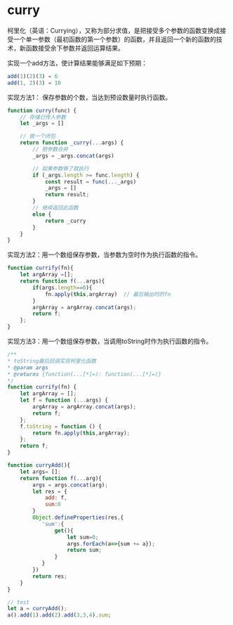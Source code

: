 # curry

柯里化（英语：Currying），又称为部分求值，是把接受多个参数的函数变换成接受一个单一参数（最初函数的第一个参数）的函数，并且返回一个新的函数的技术，新函数接受余下参数并返回运算结果。

实现一个add方法，使计算结果能够满足如下预期：

```js
add(1)(2)(3) = 6
add(1, 2)(3) = 10
```

实现方法1： 保存参数的个数，当达到预设数量时执行函数。

```js
function curry(func) {
    // 存储已传入参数
    let _args = []

    // 做一个闭包
    return function _curry(...args) {
        // 把参数合并
        _args = _args.concat(args)

        // 如果参数够了就执行
        if (_args.length >= func.length) {
            const result = func(..._args)
            _args = []
            return result;
        }
        // 继续返回此函数 
        else {
            return _curry
        }
    }
}
```


实现方法2：用一个数组保存参数，当参数为空时作为执行函数的指令。 
```javascript
function currify(fn){
    let argArray =[];
    return function f(...args){
        if(args.length==0){
            fn.apply(this,argArray)  // 最后输出时的fn
        }
        argArray = argArray.concat(args);
        return f;
    };
}
```

实现方法3：用一个数组保存参数，当调用toString时作为执行函数的指令。 
```javascript
/**
* toString最后回调实现柯里化函数
* @param args
* @returns {function(...[*]=): function(...[*]=)}
*/
function currify(fn) {
    let argArray = [];
    let f = function (...args) {
        argArray = argArray.concat(args);
        return f;
    };
    f.toString = function () {
        return fn.apply(this,argArray);
    };
    return f;
}
```

```js
function curryAdd(){
    let args= [];
    return function f(...arg){
        args = args.concat(arg);
        let res = {
            add: f,
            sum:0
        }
        Object.defineProperties(res,{
           'sum':{
               get(){
                   let sum=0;
                   args.forEach(a=>{sum += a});
                   return sum;
               }
           }
        })
        return res;
    }
}

// test 
let a = curryAdd();
a().add(1).add(2).add(3,3,4).sum;
```